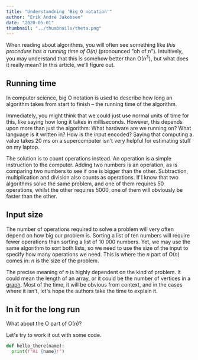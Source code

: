 ```yaml
---
title: "Understandning 'Big O notation'"
author: "Erik André Jakobsen"
date: "2020-05-01"
thumbnail: "../thumbnails/theta.png"
---
```


When reading about algorithms, you will often see something like _this procedure has a running time of $\mathrm{O}(n)$_ (pronounced "oh of n"). Intuitively, you may understand that this is somehow better than $\mathrm{O}(n^3)$, but what does it really mean? In this article, we'll figure out.

## Running time

In computer science, big O notation is used to describe how long an algorithm takes from start to finish – the running time of the algorithm.

Immediately, you might think that we could just use normal units of time for this, like saying how long it takes in milliseconds. However, this depends upon more than just the algorithm: What hardware are we running on? What language is it written in? How is the input encoded? Saying that computing a value takes 20&nbsp;ms on a supercomputer isn't very helpful for estimating stuff on my laptop.

The solution is to count operations instead. An operation is a simple instruction to the computer. Adding two numbers is an operation, as is comparing two numbers to see if one is bigger than the other. Subtraction, multiplication and division also counts as operations. If I know that two algorithms solve the same problem, and one of them requires 50 operations, whilst the other requires 5000, one of them will obviously be faster than the other.

## Input size

The number of operations required to solve a problem will very often depend on how big our problem is. Sorting a list of ten numbers will require fewer operations than sorting a list of 10&nbsp;000 numbers. Yet, we may use the same algorithm to sort both lists, so we need to use the size of the input to specify how many operations we need. This is where the $n$ part of $\mathrm{O}(n)$ comes in: $n$ is the size of the problem.

The precise meaning of $n$ is highly dependent on the kind of problem. It could mean the length of an array, or it could be the number of vertices in a [graph](<https://en.wikipedia.org/wiki/Graph_(discrete_mathematics)>). Most of the time, it will be obvious from context, and in the cases where it isn't, let's hope the authors take the time to explain it.

## In it for the long run

What about the $\mathrm{O}$ part of $\mathrm{O}(n)$?

Let's try to work it out with some code.

```py
def hello_there(name):
  print(f"Hi {name}!")
```
